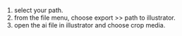 1. select your path. 
2. from the file menu, choose export >> path to illustrator. 
3. open the ai file in illustrator and choose crop media. 